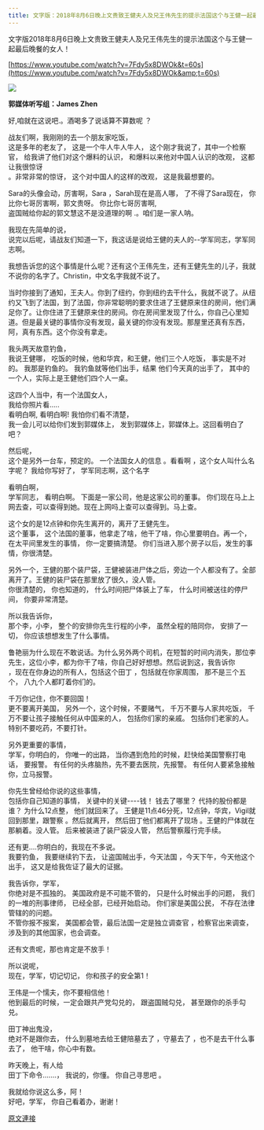 ```yaml
---
title: 文字版：2018年8月6日晚上文贵致王健夫人及兄王伟先生的提示法国这个与王健一起最后晚餐的女人！
---
```


文字版2018年8月6日晚上文贵致王健夫人及兄王伟先生的提示法国这个与王健一起最后晚餐的女人！


[https://www.youtube.com/watch?v=7Fdy5x8DWOk&t=60s](https://www.youtube.com/watch?v=7Fdy5x8DWOk&amp;t=60s)

[![](https://4.bp.blogspot.com/-nDv5RvIjlws/W2zB7WXzkwI/AAAAAAAAA2w/00bg0biSU6A62d7mDpUKx9rDD-KTbvSTQCLcBGAs/s400/0809-2.PNG)](https://4.bp.blogspot.com/-nDv5RvIjlws/W2zB7WXzkwI/AAAAAAAAA2w/00bg0biSU6A62d7mDpUKx9rDD-KTbvSTQCLcBGAs/s1600/0809-2.PNG)








**郭媒体听写组：James Zhen**


好,咱就在这说吧.。酒喝多了说话算不算数呢 ？


战友们啊，我刚刚的去一个朋友家吃饭，<br>这是多年的老友了， 这是一个牛人牛人牛人， 这个刚才我说了，其中一个检察官， 给我讲了他们对这个爆料的认识， 和爆料以来他对中国人认识的改观， 这都让我很惊讶<br>。非常非常的惊讶， 这个对中国人的这样的改观， 这是我最想要的。 


Sara的头像会动，厉害啊，Sara ，Sarah现在是高人哪， 了不得了Sara现在， 你比你七哥厉害啊，郭文贵呀。 你比你七哥厉害啊,<br>盗国贼给你起的郭文慧这不是没道理的啊 .。咱们是一家人呐。 


我现在先简单的说，<br>说完以后呢，请战友们知道一下，我这话是说给王健的夫人的--学军同志，学军同志啊。


我想告诉您的这个事情是什么呢？还有这个王伟先生，还有王健先生的儿子，我就不说你的名字了。Christin，中文名字我就不说了。


当时你接到了通知，王夫人。你到了纽约，你到纽约去干什么，我就不说了。从纽约又飞到了法国，到了法国，你非常聪明的要求住进了王健原来住的房间，他们满足你了。让你住进了王健原来住的房间。你在房间里发现了什么，你自己心里知道。但是最关键的事情你没有发现，最关键的你没有发现。那屋里还真有东西，阿，真有东西。这个你没有拿走。 


我头两天故意钓鱼，<br>我说王健哪， 吃饭的时候，他和华宾，和王健，他们三个人吃饭， 事实是不对的。 我那是钓鱼的。 我钓鱼就等他们出手，结果 他们今天真的出手了， 其中的一个人，实际上是王健他们四个人一桌。


这四个人当中，有一个法国女人，<br>我给你照片看.....<br>看明白啊, 看明白啊! 我怕你们看不清楚，<br>我一会儿可以给你们发到郭媒体上， 发到郭媒体上，郭媒体上。这回看明白了吧？ 






然后呢，<br>这个是另外一台车，预定的。 一个法国女人的信息 。看看啊 ，这个女人叫什么名字呢？ 我给你写好了， 学军同志啊，这个名字 


看明白啊，<br>学军同志， 看明白啊。 下面是一家公司，他是这家公司的董事。 你们现在马上上网去查，可以查得到她。现在上网吗上查可以查得到。马上查。 


这个女的是12点钟和你先生离开的，离开了王健先生。<br>这个董事， 这个法国的董事，他拿走了啥，他干了啥，你心里要明白。再一个，在太平间里发生的事情， 你一定要搞清楚。 你们当进入那个房子以后，发生的事情，你很清楚。


另外一个，王健的那个装尸袋，王健被装进尸体之后，旁边一个人都没有了。全部离开了。王健的装尸袋在那里放了很久，没人管。<br>你很清楚的， 你也知道的， 什么时间把尸体装上了车， 什么时间被送往的停尸间， 你要非常清楚。 


所以我告诉你，<br>那个李，小李， 整个的安排你先生行程的小李， 虽然全程的陪同你， 安排了一切， 你应该想想发生了什么事情。 


鲁艳丽为什么现在不敢说话。为什么另外两个司机，在短暂的时间内消失，那位李先生，这位小李，都为你干了啥，你自己好好想想。然后说到这，我告诉你<br>，现在在你身边的所有人，包括这个田丁 ，包括就在你家周围， 那不是三个五个， 八九个人都盯着你们的。 


千万你记住，你不要回国！<br>更不要离开美国， 另外一个，这个时候，不要赌气， 千万不要与人家共吃饭， 千万不要让孩子接触任何从中国来的人， 包括你们家的亲戚。 包括你们老家的人。 特别不要吃药，不要打针。 


另外更重要的事情，<br>学军，你明白的， 你唯一的出路， 当你遇到危险的时候，赶快给美国警察打电话， 要报警。 有任何的头疼脑热，先不要去医院，先报警。 有任何人要紧急接触你，立马报警。 


你先生曾经给你说的这些事情，<br>包括你自己知道的事情， 关键中的关键----钱！ 钱去了哪里？ 代持的股份都是谁？ 为什么12点整， 他们就回来了。 王健是11点46分死，12点钟，华宾，Vigil就回到那里，跟警察 。然后就离开， 然后田丁他们都离开了现场 。王健的尸体就在那躺着。没人管。 后来被装进了装尸袋没人管， 然后警察履行完手续。


还有更....你明白的，我现在不多说。<br>我要钓鱼， 我要继续钓下去， 让盗国贼出手，今天法国 ，今天下午，今天他这个出手， 这又是给我佐证了最大的证据。 


我告诉你，学军，<br>你绝对是不孤独的。 美国政府是不可能不管的， 只是什么时候出手的问题， 我们的一堆的刑事律师， 已经全部，已经开始启动。 你们家是美国公民， 不存在法律管辖的的问题。<br>不管你报不报案， 美国都会管，最后法国一定是独立调查官 ，检察官出来调查， 涉及到的其他国家，也会调查。 


还有文贵呢，那也肯定是不放手！


所以说呢，<br>现在，学军，切记切记， 你和孩子的安全第1！


王伟是一个懦夫，你不要相信他！<br>他到最后的时候，一定会跟共产党勾兑的， 跟盗国贼勾兑， 甚至跟你的杀手勾兑。


田丁神出鬼没，<br>绝对不是跟你去， 什么到墓地去给王健陪墓去了 ，守墓去了 ，也不是去干什么事去了， 他干啥，你心中有数。 


昨天晚上，有人给<br>田丁下命令.......， 我说的，你懂。 你自己寻思吧 。


我就给你说这么多，阿！<br>好吧，学军， 你自己看着办，谢谢！

[原文連接](http://littleantvoice.blogspot.com/2018/08/201886.html)